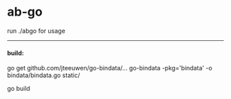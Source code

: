 # ab-go

run ./abgo for usage





-----------------
#### build:
go get github.com/jteeuwen/go-bindata/...
go-bindata -pkg='bindata' -o bindata/bindata.go static/

go build